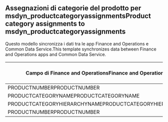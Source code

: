## <a name="product-category-assignments-to-msdyn_productcategoryassignments"></a><span data-ttu-id="f9632-101">Assegnazioni di categorie del prodotto per msdyn_productcategoryassignments</span><span class="sxs-lookup"><span data-stu-id="f9632-101">Product category assignments to msdyn_productcategoryassignments</span></span>

<span data-ttu-id="f9632-102">Questo modello sincronizza i dati tra le app Finance and Operations e Common Data Service.</span><span class="sxs-lookup"><span data-stu-id="f9632-102">This template synchronizes data between Finance and Operations apps and Common Data Service.</span></span>

<span data-ttu-id="f9632-103">Campo di Finance and Operations</span><span class="sxs-lookup"><span data-stu-id="f9632-103">Finance and Operations field</span></span> | <span data-ttu-id="f9632-104">Tipo di mappa</span><span class="sxs-lookup"><span data-stu-id="f9632-104">Map type</span></span> | <span data-ttu-id="f9632-105">Altro campo di Dynamics 365</span><span class="sxs-lookup"><span data-stu-id="f9632-105">Other Dynamics 365 field</span></span> | <span data-ttu-id="f9632-106">Valore predefinito</span><span class="sxs-lookup"><span data-stu-id="f9632-106">Default value</span></span>
---|---|---|---
<span data-ttu-id="f9632-107">PRODUCTNUMBER</span><span class="sxs-lookup"><span data-stu-id="f9632-107">PRODUCTNUMBER</span></span> | = | <span data-ttu-id="f9632-108">msdyn_globalproduct.msdyn_productnumber</span><span class="sxs-lookup"><span data-stu-id="f9632-108">msdyn_globalproduct.msdyn_productnumber</span></span> | 
<span data-ttu-id="f9632-109">PRODUCTCATEGORYNAME</span><span class="sxs-lookup"><span data-stu-id="f9632-109">PRODUCTCATEGORYNAME</span></span> | = | <span data-ttu-id="f9632-110">msdyn_productcategory.msdyn_name</span><span class="sxs-lookup"><span data-stu-id="f9632-110">msdyn_productcategory.msdyn_name</span></span> | 
<span data-ttu-id="f9632-111">PRODUCTCATEGORYHIERARCHYNAME</span><span class="sxs-lookup"><span data-stu-id="f9632-111">PRODUCTCATEGORYHIERARCHYNAME</span></span> | = | <span data-ttu-id="f9632-112">msdyn_productcategory.msdyn_hierarchy.msdyn_name</span><span class="sxs-lookup"><span data-stu-id="f9632-112">msdyn_productcategory.msdyn_hierarchy.msdyn_name</span></span> | 
<span data-ttu-id="f9632-113">PRODUCTNUMBER</span><span class="sxs-lookup"><span data-stu-id="f9632-113">PRODUCTNUMBER</span></span> | >> | <span data-ttu-id="f9632-114">msdyn_name</span><span class="sxs-lookup"><span data-stu-id="f9632-114">msdyn_name</span></span> | 
